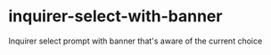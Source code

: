 # inquirer-select-with-banner
Inquirer select prompt with banner that's aware of the current choice
